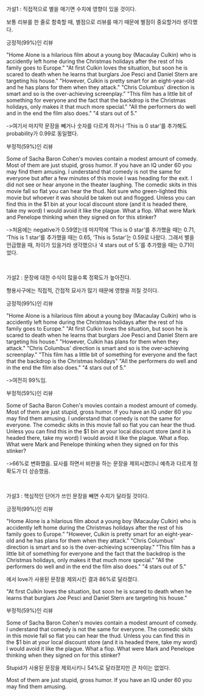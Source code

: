 

가설1 : 직접적으로 별을 매기면 수치에 영향이 있을 것이다.

  보통 리뷰를 한 줄로 함축할 때, 별점으로 리뷰를 매기 때문에 별점이
  중요할거라 생각했다.

  긍정적(99%)인 리뷰

  "Home Alone is a hilarious film about a young boy (Macaulay
  Culkin) who is accidently left home during the Christmas holidays after the
  rest of his family goes to Europe." "At first Culkin loves the
  situation, but soon he is scared to death when he learns that burglars Joe
  Pesci and Daniel Stern are targeting his house." "However, Culkin is
  pretty smart for an eight-year-old and he has plans for them when they
  attack." "Chris Columbus' direction is smart and so is the
  over-achieving screenplay." "This film has a little bit of something
  for everyone and the fact that the backdrop is the Christmas holidays, only
  makes it that much more special." "All the performers do well and in
  the end the film also does." "4 stars out of 5."

  ->여기서 마지막 문장을 빼거나 숫자를 다르게 하거나 ‘This is 0
  star’를 추가해도 probability가 0.99로
  동일했다.



  부정적(59%)인 리뷰

  Some of Sacha Baron Cohen's movies contain a modest amount of
  comedy. Most of them are just stupid, gross humor. If you have an IQ under 60
  you may find them amusing. I understand that comedy is not the same for
  everyone but after a few minutes of this movie I was heading for the exit. I
  did not see or hear anyone in the theater laughing. The comedic skits in this
  movie fall so flat you can hear the thud. Not sure who green-lighted this movie
  but whoever it was should be taken out and flogged. Unless you can find this in
  the $1 bin at your local discount store (and it is headed there, take my word)
  I would avoid it like the plague. What a flop. What were Mark and Penelope
  thinking when they signed on for this stinker?

  ->처음에는 negative가 0.59였는데
  마지막에 ‘This is 0 star’를 추가했을 때는 0.71, ‘This
  is 1 star’를 추가했을 때는 0.65, ‘This is 5star’는 0.59로 나왔다. 그래서 별을 언급했을 때, 차이가 있을거라 생각했으나 ‘4 stars out of 5.’를
  추가했을 때는 0.71이었다.

 

가설2 : 문장에 대한 수식이 많을수록 정확도가 높아진다.

  형용사구에는 직접적, 간접적 묘사가 많기 때문에 영향을 끼칠 것이다.

  긍정적(99%)인 리뷰

  "Home Alone is a hilarious film about a young boy (Macaulay
  Culkin) who is accidently left home during the Christmas holidays after the
  rest of his family goes to Europe." "At first Culkin loves the
  situation, but soon he is scared to death when he learns that burglars Joe
  Pesci and Daniel Stern are targeting his house." "However, Culkin has
  plans for them when they attack." "Chris Columbus' direction is smart
  and so is the over-achieving screenplay." "This film has a little bit
  of something for everyone and the fact that the backdrop is the Christmas
  holidays" "All the performers do well and in the end the film also
  does." "4 stars out of 5."

  ->여전히 99%임.



  부정적(59%)인 리뷰

  Some of Sacha Baron Cohen's movies contain a modest amount of
  comedy. Most of them are just stupid, gross humor. If you have an IQ under 60
  you may find them amusing. I understand that comedy is not the same for
  everyone. The comedic skits in this movie fall so flat you can hear the thud. Unless
  you can find this in the $1 bin at your local discount store (and it is headed
  there, take my word) I would avoid it like the plague. What a flop. What were
  Mark and Penelope thinking when they signed on for this stinker?

  ->66%로 변화했음. 묘사를 하면서 비판을 하는 문장을 제외시켰더니
  예측과 다르게 정확도가 더 상승했음.

 

가설3 : 핵심적인 단어가 쓰인 문장을 빼면 수치가 달라질 것이다.

  긍정적(99%)인 리뷰

  "Home Alone is a hilarious film about a young boy (Macaulay
  Culkin) who is accidently left home during the Christmas holidays after the
  rest of his family goes to Europe.” "However, Culkin is pretty smart for
  an eight-year-old and he has plans for them when they attack." "Chris
  Columbus' direction is smart and so is the over-achieving screenplay." "This
  film has a little bit of something for everyone and the fact that the backdrop
  is the Christmas holidays, only makes it that much more special." "All
  the performers do well and in the end the film also does." "4 stars
  out of 5."

  에서 love가 사용된 문장을 제외시킨 결과 86%로 달라졌다.

  "At first Culkin loves the situation, but soon he is scared to
  death when he learns that burglars Joe Pesci and Daniel Stern are targeting his
  house."



  부정적(59%)인 리뷰

  Some of Sacha Baron Cohen's movies contain a modest amount of
  comedy. I understand that comedy is not the same for everyone. The comedic
  skits in this movie fall so flat you can hear the thud. Unless you can find
  this in the $1 bin at your local discount store (and it is headed there, take
  my word) I would avoid it like the plague. What a flop. What were Mark and
  Penelope thinking when they signed on for this stinker?

  Stupid가 사용된 문장을 제외시키니 54%로 달라졌지만 큰 차이는
  없었다.

  Most of them are just stupid, gross humor. If you have an IQ under
  60 you may find them amusing.

